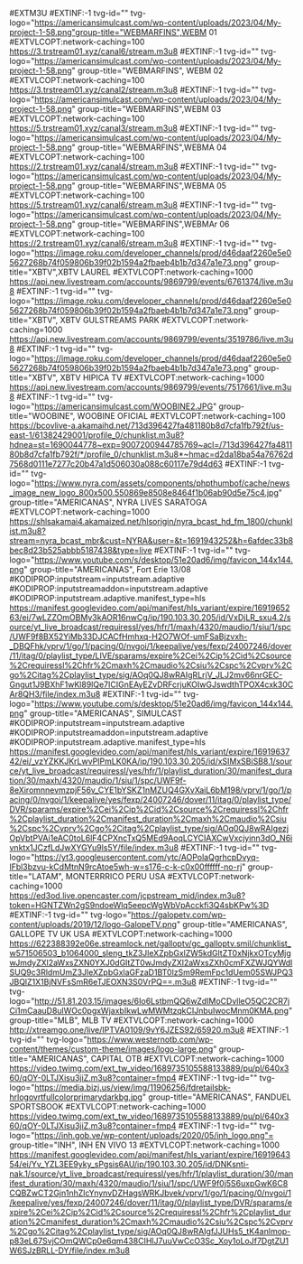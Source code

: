 #EXTM3U
#EXTINF:-1 tvg-id="" tvg-logo="https://americansimulcast.com/wp-content/uploads/2023/04/My-project-1-58.png"group-title="WEBMARFINS",WEBM 01
#EXTVLCOPT:network-caching=100
https://3.trstream01.xyz/canal6/stream.m3u8
#EXTINF:-1 tvg-id="" tvg-logo="https://americansimulcast.com/wp-content/uploads/2023/04/My-project-1-58.png" group-title="WEBMARFINS", WEBM 02
#EXTVLCOPT:network-caching=100
https://3.trstream01.xyz/canal2/stream.m3u8
#EXTINF:-1 tvg-id="" tvg-logo="https://americansimulcast.com/wp-content/uploads/2023/04/My-project-1-58.png" group-title="WEBMARFINS",WEBM 03
#EXTVLCOPT:network-caching=100
https://5.trstream01.xyz/canal3/stream.m3u8
#EXTINF:-1 tvg-id="" tvg-logo="https://americansimulcast.com/wp-content/uploads/2023/04/My-project-1-58.png" group-title="WEBMARFINS",WEBMA 04
#EXTVLCOPT:network-caching=100
https://2.trstream01.xyz/canal4/stream.m3u8
#EXTINF:-1 tvg-id="" tvg-logo="https://americansimulcast.com/wp-content/uploads/2023/04/My-project-1-58.png" group-title="WEBMARFINS",WEBMA 05
#EXTVLCOPT:network-caching=100
https://5.trstream01.xyz/canal6/stream.m3u8
#EXTINF:-1 tvg-id="" tvg-logo="https://americansimulcast.com/wp-content/uploads/2023/04/My-project-1-58.png" group-title="WEBMARFINS",WEBMAr 06
#EXTVLCOPT:network-caching=100
https://2.trstream01.xyz/canal6/stream.m3u8
#EXTINF:-1 tvg-id="" tvg-logo="https://image.roku.com/developer_channels/prod/d46daaf2260e5e05627268b74f059806b39f02b1594a2fbaeb4b1b7d347a1e73.png" group-title="XBTV",XBTV LAUREL
#EXTVLCOPT:network-caching=1000
https://api.new.livestream.com/accounts/9869799/events/6761374/live.m3u8
#EXTINF:-1 tvg-id="" tvg-logo="https://image.roku.com/developer_channels/prod/d46daaf2260e5e05627268b74f059806b39f02b1594a2fbaeb4b1b7d347a1e73.png" group-title="XBTV", XBTV GULSTREAMS PARK
#EXTVLCOPT:network-caching=1000
https://api.new.livestream.com/accounts/9869799/events/3519786/live.m3u8
#EXTINF:-1 tvg-id="" tvg-logo="https://image.roku.com/developer_channels/prod/d46daaf2260e5e05627268b74f059806b39f02b1594a2fbaeb4b1b7d347a1e73.png" group-title="XBTV", XBTV HIPICA TV
#EXTVLCOPT:network-caching=1000
https://api.new.livestream.com/accounts/9869799/events/7517661/live.m3u8
#EXTINF:-1 tvg-id="" tvg-logo="https://americansimulcast.com/WOOBINE2.JPG" group-title="WOOBINE", WOOBINE OFICIAL
#EXTVLCOPT:network-caching=100
https://bcovlive-a.akamaihd.net/713d396427fa481180b8d7cfa1fb792f/us-east-1/61382429001/profile_0/chunklist.m3u8?hdnea=st=1690044778~exp=9007200944785769~acl=/713d396427fa481180b8d7cfa1fb792f/*/profile_0/chunklist.m3u8*~hmac=d2da18ba54a76762d7568d0111e7277c20b47a1d506030a088c60117e79d4d63
#EXTINF:-1 tvg-id="" tvg-logo="https://www.nyra.com/assets/components/phpthumbof/cache/news_image_new_logo_800x500.550869e8508e8464f1b06ab90d5e75c4.jpg" group-title="AMERICANAS", NYRA LIVES SARATOGA
#EXTVLCOPT:network-caching=1000
https://shlsakamai4.akamaized.net/hlsorigin/nyra_bcast_hd_fm_1800/chunklist.m3u8?stream=nyra_bcast_mbr&cust=NYRA&user=&t=1691943252&h=6afdec33b8bec8d23b525abbb5187438&type=live
#EXTINF:-1 tvg-id="" tvg-logo="https://www.youtube.com/s/desktop/51e20ad6/img/favicon_144x144.png" group-title="AMERICANAS", Fort Erie 13/08
#KODIPROP:inputstream=inputstream.adaptive
#KODIPROP:inputstreamaddon=inputstream.adaptive
#KODIPROP:inputstream.adaptive.manifest_type=hls
https://manifest.googlevideo.com/api/manifest/hls_variant/expire/1691965263/ei/7wLZZOmOBMy3kAOR16nwCg/ip/190.103.30.205/id/VxDjLR_sxu4.2/source/yt_live_broadcast/requiressl/yes/hfr/1/maxh/4320/maudio/1/siu/1/spc/UWF9f8BX52YiMb33DJCACfHmhxq-H2O7WOf-umFSaBjzvxh-_DBQFhk/vprv/1/go/1/pacing/0/nvgoi/1/keepalive/yes/fexp/24007246/dover/11/itag/0/playlist_type/LIVE/sparams/expire%2Cei%2Cip%2Cid%2Csource%2Crequiressl%2Chfr%2Cmaxh%2Cmaudio%2Csiu%2Cspc%2Cvprv%2Cgo%2Citag%2Cplaylist_type/sig/AOq0QJ8wRAIgRLrjV_JLJ2mv66nrGEC-Gngut1J9BXhF1wKl89lQe7ICIGnEAyEZvDRFcrjuKOIwGJswdthTPOX4cxk30CAr8QH3/file/index.m3u8
#EXTINF:-1 tvg-id="" tvg-logo="https://www.youtube.com/s/desktop/51e20ad6/img/favicon_144x144.png" group-title="AMERICANAS", SIMULCAST
#KODIPROP:inputstream=inputstream.adaptive
#KODIPROP:inputstreamaddon=inputstream.adaptive
#KODIPROP:inputstream.adaptive.manifest_type=hls
https://manifest.googlevideo.com/api/manifest/hls_variant/expire/1691963742/ei/_vzYZKKJKrLwvPIPmLK0KA/ip/190.103.30.205/id/xSIMxSBiSB8.1/source/yt_live_broadcast/requiressl/yes/hfr/1/playlist_duration/30/manifest_duration/30/maxh/4320/maudio/1/siu/1/spc/UWF9f-8eXiromnnevmzpjF56v_CYE1bYSKZ1nMZUQ4GXvXaiL6bM198/vprv/1/go/1/pacing/0/nvgoi/1/keepalive/yes/fexp/24007246/dover/11/itag/0/playlist_type/DVR/sparams/expire%2Cei%2Cip%2Cid%2Csource%2Crequiressl%2Chfr%2Cplaylist_duration%2Cmanifest_duration%2Cmaxh%2Cmaudio%2Csiu%2Cspc%2Cvprv%2Cgo%2Citag%2Cplaylist_type/sig/AOq0QJ8wRAIgezjOpVbtPVAi1eAC0toL6lF4CPXncTxQ5MEd9AoqLCYCIAXCwVxcjyinn3dO_N6ivnktx1JCzfLdJwXYGYu9ls5Y/file/index.m3u8
#EXTINF:-1 tvg-id="" tvg-logo="https://yt3.googleusercontent.com/ytc/AOPolaQgrhcpDvyq-lFbl3bzvu-kCdMtnN9rcAtoe5wh-w=s176-c-k-c0x00ffffff-no-rj" group-title="LATAM", MONTERRRICO PERU USA
#EXTVLCOPT:network-caching=1000
https://ed3od.live.opencaster.com/jcpstream_mid/index.m3u8?token=HGNTZWn2gS9ndoeWlq5eepcWgWbVpAcckfi3Q4sbKPw%3D
#EXTINF:-1 tvg-id="" tvg-logo="https://galopetv.com/wp-content/uploads/2019/12/logo-GalopeTV.png" group-title="AMERICANAS", GALLOPE TV UK USA
#EXTVLCOPT:network-caching=1000
https://622388392e06e.streamlock.net/galloptv/gc_galloptv.smil/chunklist_w571506503_b1064000_sleng_tkZ3JleXZpbGxlZW5kdGltZT0xNjkxOTcyMjgwJmdyZXl2aWxsZXN0YXJ0dGltZT0wJmdyZXl2aWxsZXh0cmFXZWJQYWdlSUQ9c3RldmUmZ3JleXZpbGxlaGFzaD1BT0lzSm9RemFpc1dUem05SWJPQ3JBQlZ1X1BjNVFsSmR6eTJEOXN3S0VrPQ==.m3u8
#EXTINF:-1 tvg-id="" tvg-logo="http://51.81.203.15/images/6Io6LstbmQQ6wZdIMoCDvlleO5QC2CR7jCi1mCaauD8ulWOc0pgxWjaxbIkwLwMWMtzqkCIJnbuIwocMnm0KMA.png" group-title="MLB", MLB TV
#EXTVLCOPT:network-caching=1000
http://xtreamgo.one/live/IPTVA0109/9vY6JZES92/65920.m3u8
#EXTINF:-1 tvg-id="" tvg-logo="https://www.westernotb.com/wp-content/themes/custom-theme/images/logo-large.png" group-title="AMERICANAS", CAPITAL OTB
#EXTVLCOPT:network-caching=1000
https://video.twimg.com/ext_tw_video/1689735105588133889/pu/pl/640x360/qOY-0LTJXisu3jiZ.m3u8?container=fmp4
#EXTINF:-1 tvg-id="" tvg-logo="https://media.bizj.us/view/img/11906256/fdretailsbk-hrlogovrtfullcolorprimarydarkbg.jpg" group-title="AMERICANAS", FANDUEL SPORTSBOOK
#EXTVLCOPT:network-caching=1000
https://video.twimg.com/ext_tw_video/1689735105588133889/pu/pl/640x360/qOY-0LTJXisu3jiZ.m3u8?container=fmp4
#EXTINF:-1 tvg-id="" tvg-logo="https://inh.gob.ve/wp-content/uploads/2020/05/inh_logo.png"= group-title="INH", INH EN VIVO 13
#EXTVLCOPT:network-caching=1000
https://manifest.googlevideo.com/api/manifest/hls_variant/expire/1691964354/ei/Yv_YZL3EE9yky_sPgsis6AU/ip/190.103.30.205/id/DNKsnti-nak.1/source/yt_live_broadcast/requiressl/yes/hfr/1/playlist_duration/30/manifest_duration/30/maxh/4320/maudio/1/siu/1/spc/UWF9f0j5S6uxpGwK6C8CQBZwCT2Gjn1nhZlcYnynvDZHagsWRKJbvek/vprv/1/go/1/pacing/0/nvgoi/1/keepalive/yes/fexp/24007246/dover/11/itag/0/playlist_type/DVR/sparams/expire%2Cei%2Cip%2Cid%2Csource%2Crequiressl%2Chfr%2Cplaylist_duration%2Cmanifest_duration%2Cmaxh%2Cmaudio%2Csiu%2Cspc%2Cvprv%2Cgo%2Citag%2Cplaylist_type/sig/AOq0QJ8wRAIgfJJUHs5_tK4anlmop-p83eL67SvjCOmQWCp0e6qm438CIHlJ7uuVwCcO3Sc_Xoy1oLoJf7DgtZU1W6SJzBRLL-DY/file/index.m3u8
